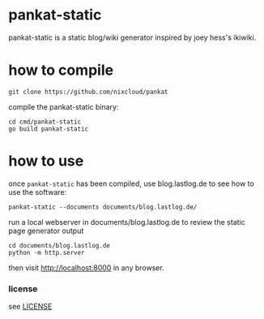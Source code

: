 # pankat-static

pankat-static is a static blog/wiki generator inspired by joey hess's ikiwiki.

# how to compile

    git clone https://github.com/nixcloud/pankat

compile the pankat-static binary:

    cd cmd/pankat-static
    go build pankat-static

# how to use

once `pankat-static` has been compiled, use blog.lastlog.de to see how to use the software:

    pankat-static --documents documents/blog.lastlog.de/

run a local webserver in documents/blog.lastlog.de to review the static page generator output

    cd documents/blog.lastlog.de
    python -m http.server

then visit <http://localhost:8000> in any browser.

### license

see [LICENSE](../../LICENSE)
